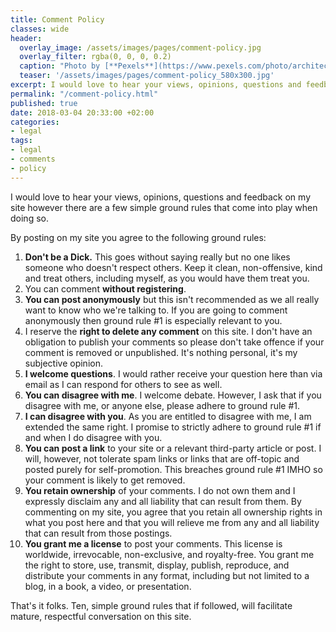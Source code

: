 ```yaml
---
title: Comment Policy
classes: wide
header:
  overlay_image: /assets/images/pages/comment-policy.jpg
  overlay_filter: rgba(0, 0, 0, 0.2)
  caption: "Photo by [**Pexels**](https://www.pexels.com/photo/architecture-art-artwork-bench-206784/)"
  teaser: '/assets/images/pages/comment-policy_580x300.jpg'
excerpt: I would love to hear your views, opinions, questions and feedback on my site however there are a few simple ground rules that come into play when doing so.
permalink: "/comment-policy.html"
published: true
date: 2018-03-04 20:33:00 +02:00
categories:
- legal
tags:
- legal 
- comments 
- policy 
---
```

I would love to hear your views, opinions, questions and feedback on my site however there are a few simple ground rules that come into play when doing so.

By posting on my site you agree to the following ground rules:

1. **Don't be a Dick.** This goes without saying really but no one likes someone who doesn't respect others. Keep it clean, non-offensive, kind and treat others, including myself, as you would have them treat you.
2. You can comment **without registering**. 
3. **You can post anonymously** but this isn't recommended as we all really want to know who we're talking to. If you are going to comment anonymously then ground rule #1 is especially relevant to you.
4. I reserve the **right to delete any comment** on this site. I don't have an obligation to publish your comments so please don't take offence if your comment is removed or unpublished. It's nothing personal, it's my subjective opinion.
5. **I welcome questions**. I would rather receive your question here than via email as I can respond for others to see as well.
6. **You can disagree with me**. I welcome debate. However, I ask that if you disagree with me, or anyone else, please adhere to ground rule #1.
7. **I can disagree with you**. As you are entitled to disagree with me, I am extended the same right. I promise to strictly adhere to ground rule #1 if and when I do disagree with you.
7. **You can post a link** to your site or a relevant third-party article or post. I will, however, not tolerate spam links or links that are off-topic and posted purely for self-promotion. This breaches ground rule #1 IMHO so your comment is likely to get removed.
8. **You retain ownership** of your comments. I do not own them and I expressly disclaim any and all liability that can result from them. By commenting on my site, you agree that you retain all ownership rights in what you post here and that you will relieve me from any and all liability that can result from those postings.
9. **You grant me a license** to post your comments. This license is worldwide, irrevocable, non-exclusive, and royalty-free. You grant me the right to store, use, transmit, display, publish, reproduce, and distribute your comments in any format, including but not limited to a blog, in a book, a video, or presentation.

That's it folks. Ten, simple ground rules that if followed, will facilitate mature, respectful conversation on this site.

